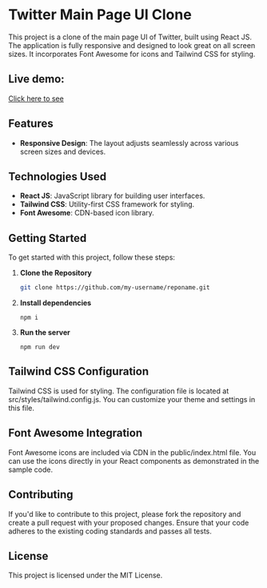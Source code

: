 # Twitter Main Page UI Clone

This project is a clone of the main page UI of Twitter, built using React JS. The application is fully responsive and designed to look great on all screen sizes. It incorporates Font Awesome for icons and Tailwind CSS for styling.

## Live demo:
[Click here to see](https://monumental-elf-ade8df.netlify.app/)

## Features

- **Responsive Design**: The layout adjusts seamlessly across various screen sizes and devices.

## Technologies Used

- **React JS**: JavaScript library for building user interfaces.
- **Tailwind CSS**: Utility-first CSS framework for styling.
- **Font Awesome**: CDN-based icon library.

## Getting Started

To get started with this project, follow these steps:

1. **Clone the Repository**

   ```bash
   git clone https://github.com/my-username/reponame.git
   ```
2. **Install dependencies**
   ```
   npm i
   ```
3. **Run the server**
   ```
   npm run dev
   ```
## Tailwind CSS Configuration
   Tailwind CSS is used for styling. The configuration file is located at src/styles/tailwind.config.js. You can customize your theme and settings in this file.

## Font Awesome Integration
   Font Awesome icons are included via CDN in the public/index.html file. You can use the icons directly in your React components as demonstrated in the sample code.

## Contributing
   If you'd like to contribute to this project, please fork the repository and create a pull request with your proposed changes. Ensure that your code adheres to the existing coding standards and passes all tests.

## License
   This project is licensed under the MIT License.

